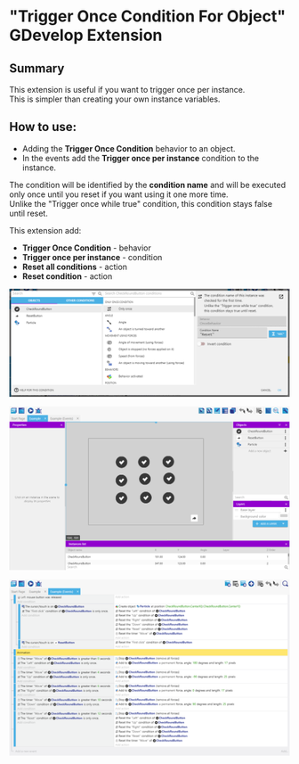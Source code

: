 # "Trigger Once Condition For Object" GDevelop Extension
## Summary
This extension is useful if you want to trigger once per instance.  
This is simpler than creating your own instance variables.

## How to use: 
- Adding the **Trigger Once Condition** behavior to an object.  
- In the events add the **Trigger once per instance** condition to the instance.

The condition will be identified by the **condition name** and will be executed only once until you reset if you want using it one more time.  
Unlike the "Trigger once while true" condition, this condition stays false until reset.

This extension add:

- **Trigger Once Condition** - behavior
- **Trigger once per instance** - condition
- **Reset all conditions** - action
- **Reset condition** - action

![Example project scene](./images/condition.png)

![Example project event](./images/scene.png)

![Example project condition](./images/events.png)